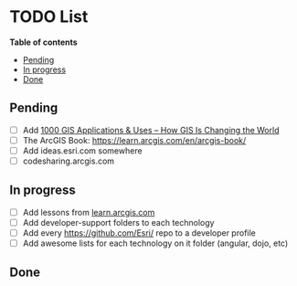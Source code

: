 # TODO List
<!-- START doctoc generated TOC please keep comment here to allow auto update -->
<!-- DON'T EDIT THIS SECTION, INSTEAD RE-RUN doctoc TO UPDATE -->
**Table of contents**

- [Pending](#pending)
- [In progress](#in-progress)
- [Done](#done)

<!-- END doctoc generated TOC please keep comment here to allow auto update -->

## Pending
* [ ] Add [1000 GIS Applications & Uses – How GIS Is Changing the World](http://gisgeography.com/gis-applications-uses/)
* [ ] The ArcGIS Book: https://learn.arcgis.com/en/arcgis-book/
* [ ] Add ideas.esri.com somewhere
* [ ] codesharing.arcgis.com

## In progress
* [ ] Add lessons from [learn.arcgis.com](http://learn.arcgis.com/en/)
* [ ] Add developer-support folders to each technology
* [ ] Add every https://github.com/Esri/ repo to a developer profile
* [ ] Add awesome lists for each technology on it folder (angular, dojo, etc)

## Done
